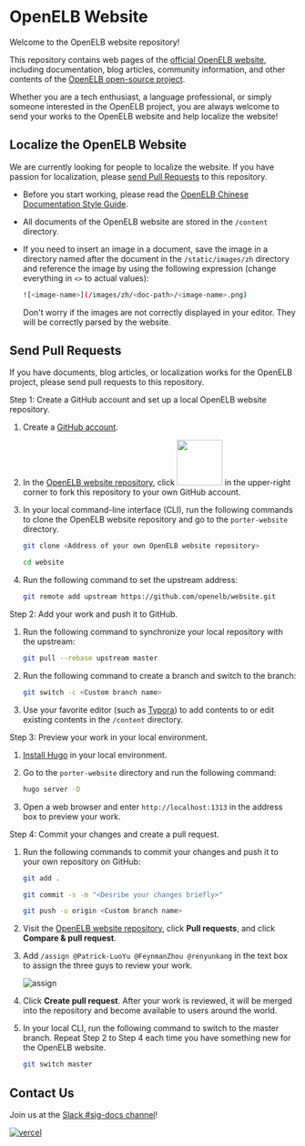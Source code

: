 # OpenELB Website

Welcome to the OpenELB website repository!

This repository contains web pages of the [official OpenELB website](https://porterlb.io), including documentation, blog articles, community information, and other contents of the [OpenELB open-source project](https://github.com/kubesphere/OpenELB).

Whether you are a tech enthusiast, a language professional, or simply someone interested in the OpenELB project, you are always welcome to send your works to the OpenELB website and help localize the website!

## Localize the OpenELB Website

We are currently looking for people to localize the website. If you have passion for localization, please [send Pull Requests](#send-pull-requests) to this repository.

* Before you start working, please read the [OpenELB Chinese Documentation Style Guide](./OpenELB-chinese-documentation-style-guide.md).

* All documents of the OpenELB website are stored in the `/content` directory.

* If you need to insert an image in a document, save the image in a directory named after the document in the `/static/images/zh` directory and reference the image by using the following expression (change everything in `<>` to actual values):

  ```bash
  ![<image-name>](/images/zh/<doc-path>/<image-name>.png)
  ```

  Don't worry if the images are not correctly displayed in your editor. They will be correctly parsed by the website.

## Send Pull Requests

If you have documents, blog articles, or localization works for the OpenELB project, please send pull requests to this repository.

Step 1: Create a GitHub account and set up a local OpenELB website repository.

1. Create a [GitHub account](https://github.com/join).

2. In the [OpenELB website repository](https://github.com/kubesphere/porter-website), click <img src="./fork.png" width="80px"> in the upper-right corner to fork this repository to your own GitHub account.

3. In your local command-line interface (CLI), run the following commands to clone the OpenELB website repository and go to the `porter-website` directory.

   ```bash
   git clone <Address of your own OpenELB website repository>
   ```

   ```bash
   cd website
   ```

4. Run the following command to set the upstream address:

   ```bash
   git remote add upstream https://github.com/openelb/website.git
   ```

Step 2: Add your work and push it to GitHub.

1. Run the following command to synchronize your local repository with the upstream:

   ```bash
   git pull --rebase upstream master
   ```

2. Run the following command to create a branch and switch to the branch:

   ```bash
   git switch -c <Custom branch name>
   ```

3. Use your favorite editor (such as [Typora](https://typora.io/)) to add contents to or edit existing contents in the `/content` directory.

Step 3: Preview your work in your local environment.

1. [Install Hugo](https://gohugo.io/getting-started/quick-start/) in your local environment.

2. Go to the `porter-website` directory and run the following command:

   ```bash
   hugo server -D
   ```

3. Open a web browser and enter `http://localhost:1313` in the address box to preview your work.

Step 4: Commit your changes and create a pull request.

1. Run the following commands to commit your changes and push it to your own repository on GitHub:

   ```bash
   git add .
   ```

   ```bash
   git commit -s -m "<Desribe your changes briefly>"
   ```

   ```bash
   git push -u origin <Custom branch name>
   ```

2. Visit the [OpenELB website repository](https://github.com/kubesphere/porter-website), click **Pull requests**, and click **Compare & pull request**.

3. Add `/assign @Patrick-LuoYu @FeynmanZhou @renyunkang` in the text box to assign the three guys to review your work.

   ![assign](./assign.png)

4. Click **Create pull request**. After your work is reviewed, it will be merged into the repository and become available to users around the world.

5. In your local CLI, run the following command to switch to the master branch. Repeat Step 2 to Step 4 each time you have something new for the OpenELB website.

   ```bash
   git switch master
   ```

## Contact Us

Join us at the [Slack #sig-docs channel](https://kubesphere.slack.com/archives/C010WA9EW01)!  


[![vercel](./powered-by-vercel.svg)](https://vercel.com?utm_source=openelb&utm_campaign=oss)
